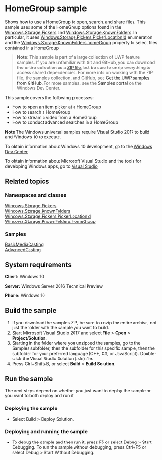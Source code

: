 ﻿<!---
  category: FilesFoldersAndLibraries
  samplefwlink: http://go.microsoft.com/fwlink/p/?LinkId=620549
--->

# HomeGroup sample

Shows how to use a HomeGroup to open, search, and share files. 
This sample uses some of the HomeGroup options found in the 
[Windows.Storage.Pickers](http://msdn.microsoft.com/library/windows/apps/br207928) and 
[Windows.Storage.KnownFolders](http://msdn.microsoft.com/library/windows/apps/br227151). 
In particular, it uses [Windows.Storage.Pickers.PickerLocationId](http://msdn.microsoft.com/library/windows/apps/br207890) 
enumeration and the [Windows.Storage.KnownFolders.homeGroup](http://msdn.microsoft.com/library/windows/apps/br227153) 
property to select files contained in a HomeGroup.

> **Note:** This sample is part of a large collection of UWP feature samples. 
> If you are unfamiliar with Git and GitHub, you can download the entire collection as a 
> [ZIP file](https://github.com/Microsoft/Windows-universal-samples/archive/master.zip), but be 
> sure to unzip everything to access shared dependencies. For more info on working with the ZIP file, 
> the samples collection, and GitHub, see [Get the UWP samples from GitHub](https://aka.ms/ovu2uq). 
> For more samples, see the [Samples portal](https://aka.ms/winsamples) on the Windows Dev Center. 

This sample covers the following processes:

-   How to open an item picker at a HomeGroup
-   How to search a HomeGroup
-   How to stream a video from a HomeGroup
-   How to conduct advanced searches in a HomeGroup

**Note** The Windows universal samples require Visual Studio 2017 to build and Windows 10 to execute.
 
To obtain information about Windows 10 development, go to the [Windows Dev Center](http://go.microsoft.com/fwlink/?LinkID=532421)

To obtain information about Microsoft Visual Studio and the tools for developing Windows apps, go to [Visual Studio](http://go.microsoft.com/fwlink/?LinkID=532422)

## Related topics

### Namespaces and classes

[Windows.Storage.Pickers](http://msdn.microsoft.com/library/windows/apps/br207928)  
[Windows.Storage.KnownFolders](http://msdn.microsoft.com/library/windows/apps/br227151)  
[Windows.Storage.Pickers.PickerLocationId](http://msdn.microsoft.com/library/windows/apps/br207890)  
[Windows.Storage.KnownFolders.HomeGroup](http://msdn.microsoft.com/library/windows/apps/br227153)  

### Samples

[BasicMediaCasting](../BasicMediaCasting/)  
[AdvancedCasting](../AdvancedCasting/)  

## System requirements

**Client:** Windows 10

**Server:** Windows Server 2016 Technical Preview

**Phone:** Windows 10

## Build the sample

1. If you download the samples ZIP, be sure to unzip the entire archive, not just the folder with the sample you want to build. 
2. Start Microsoft Visual Studio 2017 and select **File** \> **Open** \> **Project/Solution**.
3. Starting in the folder where you unzipped the samples, go to the Samples subfolder, then the subfolder for this specific sample, then the subfolder for your preferred language (C++, C#, or JavaScript). Double-click the Visual Studio Solution (.sln) file.
4. Press Ctrl+Shift+B, or select **Build** \> **Build Solution**.

## Run the sample

The next steps depend on whether you just want to deploy the sample or you want to both deploy and run it.

### Deploying the sample

- Select Build > Deploy Solution. 

### Deploying and running the sample

- To debug the sample and then run it, press F5 or select Debug >  Start Debugging. To run the sample without debugging, press Ctrl+F5 or select Debug > Start Without Debugging. 

